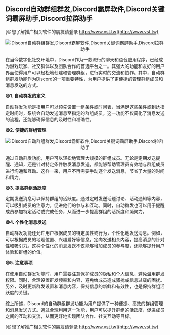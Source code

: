 ## **Discord自动群组群发,Discord霸屏软件,Discord关键词霸屏助手,Discord拉群助手**

[😍想了解推广相关软件的朋友请登录 http://www.vst.tw](http://www.vst.tw)

 <center><img src="https://vst.tw/MP4/tuiguang/png/0.png" alt="Discord自动群组群发,Discord霸屏软件,Discord关键词霸屏助手,Discord拉群助手"></center>

在当今数字化社交环境中，Discord作为一款流行的聊天和语音应用程序，已经成为游戏玩家、社交群体以及团队合作的首选平台之一。其强大的功能和友好的用户界面使得用户可以轻松地创建和管理群组，进行实时的交流和协作。其中，自动群组群发功能作为Discord的一项重要特性，为用户提供了更便捷的管理群组成员和消息发送的方式。

**😄1. 自动群发的定义**

自动群发功能是指用户可以预先设置一组条件或时间表，当满足这些条件或到达指定时间时，系统会自动发送消息至指定的群组成员。这一功能不仅简化了消息发送的流程，还能够确保信息的及时性和准确性。

**😄2. 便捷的群组管理**

 <center><img src="https://vst.tw/MP4/tuiguang/png/8.png" alt="Discord自动群组群发,Discord霸屏软件,Discord关键词霸屏助手,Discord拉群助手"></center>

通过自动群发功能，用户可以轻松地管理大规模的群组成员。无论是定期发送提醒、通知，还是针对特定条件触发消息发送，都能够帮助管理员有效地与群组成员进行沟通和互动。这样一来，用户不再需要手动逐个发送消息，节省了大量的时间和精力。

**😄3. 提高群组活跃度**

定期发送消息可以保持群组的活跃度。通过定时发送话题讨论、活动通知等内容，可以吸引成员的注意力，促进他们的参与和互动。同时，自动群发也可以用于提醒成员参加特定活动或完成任务，从而进一步提高群组的活跃度和凝聚力。

**😄4. 个性化消息发送**

自动群发功能还允许用户根据成员的特定属性或行为，个性化地发送消息。例如，可以根据成员的地理位置、兴趣爱好等信息，定向发送相关内容，提高消息的针对性和吸引力。这种个性化的消息发送不仅能够增加成员的参与度，还能够提升用户体验和群组的价值。

**😄5. 注意事项**

在使用自动群发功能时，用户需要注意保护成员的隐私和个人信息，避免滥用群发权限。同时，合理设置群发频率和内容，避免给成员造成骚扰或信息过载的困扰。另外，及时更新群发设置和消息内容，保持信息的新鲜和有效性，也是保持群组活跃度的关键。

综上所述，Discord的自动群组群发功能为用户提供了一种便捷、高效的群组管理和消息发送方式。通过合理利用这一功能，用户可以提升群组的活跃度，促进成员之间的互动和交流，从而更好地实现团队合作、社交互动等目标。

[😍想了解推广相关软件的朋友请登录 http://www.vst.tw](http://www.vst.tw)



